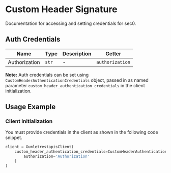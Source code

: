 
# Custom Header Signature



Documentation for accessing and setting credentials for sec0.

## Auth Credentials

| Name | Type | Description | Getter |
|  --- | --- | --- | --- |
| Authorization | `str` | - | `authorization` |



**Note:** Auth credentials can be set using `CustomHeaderAuthenticationCredentials` object, passed in as named parameter `custom_header_authentication_credentials` in the client initialization.

## Usage Example

### Client Initialization

You must provide credentials in the client as shown in the following code snippet.

```python
client = GumletrestapisClient(
    custom_header_authentication_credentials=CustomHeaderAuthenticationCredentials(
        authorization='Authorization'
    )
)
```


